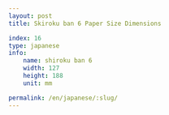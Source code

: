 ```yaml
---
layout: post
title: Skiroku ban 6 Paper Size Dimensions

index: 16
type: japanese
info:
    name: shiroku ban 6
    width: 127
    height: 188
    unit: mm

permalink: /en/japanese/:slug/
---
```



